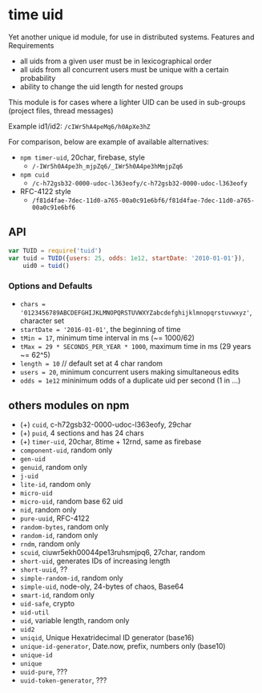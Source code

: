 # time uid

Yet another unique id module, for use in distributed systems. Features and Requirements

* all uids from a given user must be in lexicographical order
* all uids from all concurrent users must be unique with a certain probability
* ability to change the uid length for nested groups

This module is for cases where a lighter UID can be used in sub-groups (project files, thread messages)

Example id1/id2: `/cIWr5hA4peMq6/h0ApXe3hZ`

For comparison, below are example of available alternatives:

* `npm timer-uid`, 20char, firebase, style
  * `/-IWr5h0A4pe3h_mjpZq6/_IWr5h0A4pe3hMmjpZq6`
* `npm cuid`
  * `/c-h72gsb32-0000-udoc-l363eofy/c-h72gsb32-0000-udoc-l363eofy`
* RFC-4122 style
  * `/f81d4fae-7dec-11d0-a765-00a0c91e6bf6/f81d4fae-7dec-11d0-a765-00a0c91e6bf6`

## API

```javascript
var TUID = require('tuid')
var tuid = TUID({users: 25, odds: 1e12, startDate: '2010-01-01'}),
    uid0 = tuid()
```

### Options and Defaults

* `chars = '0123456789ABCDEFGHIJKLMNOPQRSTUVWXYZabcdefghijklmnopqrstuvwxyz'`, character set
* `startDate = '2016-01-01'`, the beginning of time
* `tMin = 17`, minimum time interval in ms (~= 1000/62)
* `tMax = 29 * SECONDS_PER_YEAR * 1000`, maximum time in ms (29 years ~= 62^5)
* `length = 10` // default set at 4 char random
* `users = 20`, minimum concurrent users making simultaneous edits
* `odds = 1e12` mininimum odds of a duplicate uid per second (1 in ...)


## others modules on npm

* (+) `cuid`, c-h72gsb32-0000-udoc-l363eofy, 29char
* (+) `puid`, 4 sections and has 24 chars
* (+) `timer-uid`, 20char, 8time + 12rnd, same as firebase
* `component-uid`, random only
* `gen-uid`
* `genuid`, random only
* `j-uid`
* `lite-id`, random only
* `micro-uid`
* `micro-uid`, random base 62 uid
* `nid`, random only
* `pure-uuid`, RFC-4122
* `random-bytes`, random only
* `random-id`, random only
* `rndm`, random only
* `scuid`, ciuwr5ekh00044pe13ruhsmjpq6, 27char, random
* `short-uid`, generates IDs of increasing length
* `short-uuid`, ??
* `simple-random-id`, random only
* `simple-uid`, node-oly, 24-bytes of chaos, Base64
* `smart-id`, random only
* `uid-safe`, crypto
* `uid-util`
* `uid`, variable length, random only
* `uid2`
* `uniqid`, Unique Hexatridecimal ID generator (base16)
* `unique-id-generator`, Date.now, prefix, numbers only (base10)
* `unique-id`
* `unique`
* `uuid-pure`, ???
* `uuid-token-generator`, ???
